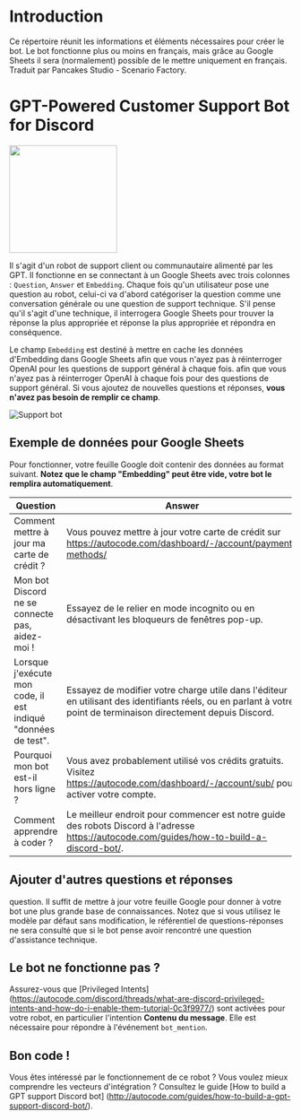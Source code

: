 # Introduction
Ce répertoire réunit les informations et éléments nécessaires pour créer le bot.
Le bot fonctionne plus ou moins en français, mais grâce au Google Sheets il sera (normalement) possible de le mettre uniquement en français.
Traduit par Pancakes Studio - Scenario Factory.

# GPT-Powered Customer Support Bot for Discord
[<img src="https://open.autocode.com/static/images/open.svg?" width="192">](https://open.autocode.com/)

Il s'agit d'un robot de support client ou communautaire alimenté par les GPT. Il fonctionne en se connectant
à un Google Sheets avec trois colonnes : `Question`, `Answer` et `Embedding`.
Chaque fois qu'un utilisateur pose une question au robot, celui-ci va d'abord catégoriser la
question comme une conversation générale ou une question de support technique. S'il pense qu'il s'agit d'une
technique, il interrogera Google Sheets pour trouver la réponse la plus appropriée et
réponse la plus appropriée et répondra en conséquence.

Le champ `Embedding` est destiné à mettre en cache les données d'Embedding dans Google Sheets afin que vous n'ayez pas à réinterroger OpenAI pour les questions de support général à chaque fois.
afin que vous n'ayez pas à réinterroger OpenAI à chaque fois pour des questions de support général. Si vous
ajoutez de nouvelles questions et réponses, **vous n'avez pas besoin de remplir ce champ**.

![Support bot](/readme/gallery/1-bot-example.png)

## Exemple de données pour Google Sheets

Pour fonctionner, votre feuille Google doit contenir des données au format suivant. **Notez que
le champ "Embedding" peut être vide, votre bot le remplira automatiquement**.

| Question | Answer | Embedding |
| --- | --- | --- |
| Comment mettre à jour ma carte de crédit ? | Vous pouvez mettre à jour votre carte de crédit sur https://autocode.com/dashboard/-/account/payment-methods/ | |
| Mon bot Discord ne se connecte pas, aidez-moi ! | Essayez de le relier en mode incognito ou en désactivant les bloqueurs de fenêtres pop-up. | |
| Lorsque j'exécute mon code, il est indiqué "données de test". | Essayez de modifier votre charge utile dans l'éditeur en utilisant des identifiants réels, ou en parlant à votre point de terminaison directement depuis Discord. | |
| Pourquoi mon bot est-il hors ligne ? | Vous avez probablement utilisé vos crédits gratuits. Visitez https://autocode.com/dashboard/-/account/sub/ pour activer votre compte. | |
| Comment apprendre à coder ? | Le meilleur endroit pour commencer est notre guide des robots Discord à l'adresse https://autocode.com/guides/how-to-build-a-discord-bot/. | | |

## Ajouter d'autres questions et réponses

question. Il suffit de mettre à jour votre feuille Google pour donner à votre bot une plus grande base de connaissances.
Notez que si vous utilisez le modèle par défaut sans modification, le référentiel de questions-réponses
ne sera consulté que si le bot pense avoir rencontré une question d'assistance technique.

## Le bot ne fonctionne pas ?

Assurez-vous que [Privileged Intents] (https://autocode.com/discord/threads/what-are-discord-privileged-intents-and-how-do-i-enable-them-tutorial-0c3f9977/)
sont activées pour votre robot, en particulier l'intention **Contenu du message**.
Elle est nécessaire pour répondre à l'événement `bot_mention`.

## Bon code !

Vous êtes intéressé par le fonctionnement de ce robot ? Vous voulez mieux comprendre les vecteurs d'intégration ?
Consultez le guide [How to build a GPT support Discord bot] (http://autocode.com/guides/how-to-build-a-gpt-support-discord-bot/).
